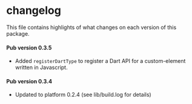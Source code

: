 # changelog

This file contains highlights of what changes on each version of this package.

#### Pub version 0.3.5
  * Added `registerDartType` to register a Dart API for a custom-element written
    in Javascript.

#### Pub version 0.3.4
  * Updated to platform 0.2.4 (see lib/build.log for details)
